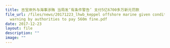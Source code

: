 ```yaml
---
title: 吉宝岸外与海事涉贿 当局发‘有条件警告’ 支付5亿6700多万新元罚款
file_url: /files/news/20171223_lhwb_keppel offshore marine given conditional
  warning by authorities to pay 560m fine.pdf
date: 2017-12-23
layout: file
description: ""
image: ""
---
```

